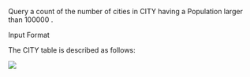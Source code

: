 Query a count of the number of cities in CITY having a Population larger than 100000 .

Input Format

The CITY table is described as follows:

<img src="https://s3.amazonaws.com/hr-challenge-images/8137/1449729804-f21d187d0f-CITY.jpg">